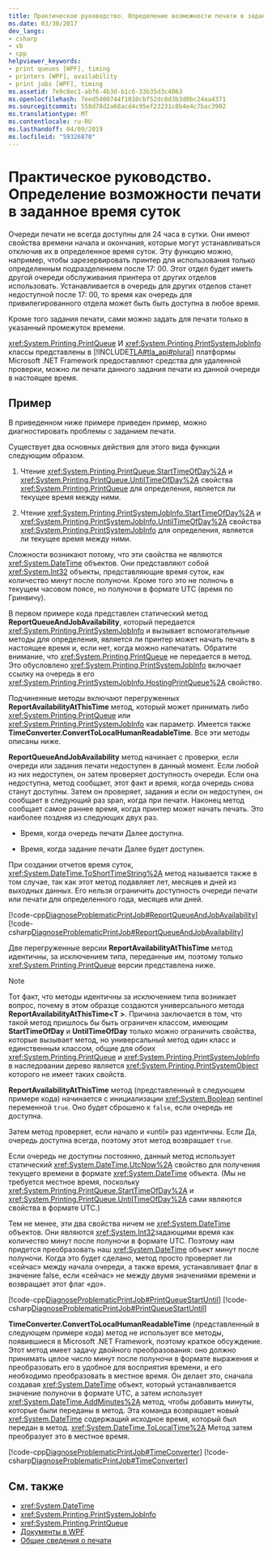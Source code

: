 ```yaml
---
title: Практическое руководство. Определение возможности печати в заданное время суток
ms.date: 03/30/2017
dev_langs:
- csharp
- vb
- cpp
helpviewer_keywords:
- print queues [WPF], timing
- printers [WPF], availability
- print jobs [WPF], timing
ms.assetid: 7e9c8ec1-abf6-4b3d-b1c6-33b35d3c4063
ms.openlocfilehash: 7eed5400744f1010cbf52dc8d3b3d0bc24aa4371
ms.sourcegitcommit: 558d78d2a68acd4c95ef23231c8b4e4c7bac3902
ms.translationtype: MT
ms.contentlocale: ru-RU
ms.lasthandoff: 04/09/2019
ms.locfileid: "59326870"
---
```

# <a name="how-to-discover-whether-a-print-job-can-be-printed-at-this-time-of-day"></a>Практическое руководство. Определение возможности печати в заданное время суток
Очереди печати не всегда доступны для 24 часа в сутки. Они имеют свойства времени начала и окончания, которые могут устанавливаться отключив их в определенное время суток. Эту функцию можно, например, чтобы зарезервировать принтер для использования только определенным подразделением после 17: 00. Этот отдел будет иметь другой очереди обслуживания принтера от других отделов использовать. Устанавливается в очередь для других отделов станет недоступной после 17: 00, то время как очередь для привилегированного отдела может быть быть доступна в любое время.  
  
 Кроме того задания печати, сами можно задать для печати только в указанный промежуток времени.  
  
 <xref:System.Printing.PrintQueue> И <xref:System.Printing.PrintSystemJobInfo> классы представлены в [!INCLUDE[TLA#tla_api#plural](../../../../includes/tlasharptla-apisharpplural-md.md)] платформы Microsoft .NET Framework предоставляют средства для удаленной проверки, можно ли печати данного задания печати из данной очереди в настоящее время.  
  
## <a name="example"></a>Пример  
 В приведенном ниже примере приведен пример, можно диагностировать проблемы с заданием печати.  
  
 Существует два основных действия для этого вида функции следующим образом.  
  
1. Чтение <xref:System.Printing.PrintQueue.StartTimeOfDay%2A> и <xref:System.Printing.PrintQueue.UntilTimeOfDay%2A> свойства <xref:System.Printing.PrintQueue> для определения, является ли текущее время между ними.  
  
2. Чтение <xref:System.Printing.PrintSystemJobInfo.StartTimeOfDay%2A> и <xref:System.Printing.PrintSystemJobInfo.UntilTimeOfDay%2A> свойства <xref:System.Printing.PrintSystemJobInfo> для определения, является ли текущее время между ними.  
  
 Сложности возникают потому, что эти свойства не являются <xref:System.DateTime> объектов. Они представляют собой <xref:System.Int32> объекты, представляющие время суток, как количество минут после полуночи. Кроме того это не полночь в текущем часовом поясе, но полуночи в формате UTC (время по Гринвичу).  
  
 В первом примере кода представлен статический метод **ReportQueueAndJobAvailability**, который передается <xref:System.Printing.PrintSystemJobInfo> и вызывает вспомогательные методы для определения, является ли принтер может начать печать в настоящее время и, если нет, когда можно напечатать. Обратите внимание, что <xref:System.Printing.PrintQueue> не передается в метод. Это обусловлено <xref:System.Printing.PrintSystemJobInfo> включает ссылку на очередь в его <xref:System.Printing.PrintSystemJobInfo.HostingPrintQueue%2A> свойство.  
  
 Подчиненные методы включают перегруженных **ReportAvailabilityAtThisTime** метод, который может принимать либо <xref:System.Printing.PrintQueue> или <xref:System.Printing.PrintSystemJobInfo> как параметр. Имеется также **TimeConverter.ConvertToLocalHumanReadableTime**. Все эти методы описаны ниже.  
  
 **ReportQueueAndJobAvailability** метод начинает с проверки, если очереди или задания печати недоступен в данный момент. Если любой из них недоступен, он затем проверяет доступность очереди. Если она недоступна, метод сообщает, этот факт и время, когда очередь снова станут доступны. Затем он проверяет, задания и если он недоступен, он сообщает в следующий раз span, когда при печати. Наконец метод сообщает самое раннее время, когда принтер может начать печать. Это наиболее поздняя из следующих двух раз.  
  
-   Время, когда очередь печати Далее доступна.  
  
-   Время, когда задание печати Далее будет доступен.  
  
 При создании отчетов время суток, <xref:System.DateTime.ToShortTimeString%2A> метод называется также в том случае, так как этот метод подавляет лет, месяцев и дней из выходных данных. Его нельзя ограничить доступность очереди печати или печати для определенного года, месяцев или дней.  
  
 [!code-cpp[DiagnoseProblematicPrintJob#ReportQueueAndJobAvailability](~/samples/snippets/cpp/VS_Snippets_Wpf/DiagnoseProblematicPrintJob/CPP/Program.cpp#reportqueueandjobavailability)]
 [!code-csharp[DiagnoseProblematicPrintJob#ReportQueueAndJobAvailability](~/samples/snippets/csharp/VS_Snippets_Wpf/DiagnoseProblematicPrintJob/CSharp/Program.cs#reportqueueandjobavailability)]
   
  
 Две перегруженные версии **ReportAvailabilityAtThisTime** метод идентичны, за исключением типа, переданные им, поэтому только <xref:System.Printing.PrintQueue> версии представлена ниже.  
  
> [!NOTE]
>  Тот факт, что методы идентичны за исключением типа возникает вопрос, почему в этом образце создаются универсального метода **ReportAvailabilityAtThisTime\<T >**. Причина заключается в том, что такой метод пришлось бы быть ограничен классом, имеющим **StartTimeOfDay** и **UntilTimeOfDay** только можно ограничить свойства, которые вызывает метод, но универсальный метод один класс и единственным классом, общие для обоих <xref:System.Printing.PrintQueue> и <xref:System.Printing.PrintSystemJobInfo> в наследовании дерево является <xref:System.Printing.PrintSystemObject> которого не имеет таких свойств.  
  
 **ReportAvailabilityAtThisTime** метод (представленный в следующем примере кода) начинается с инициализации <xref:System.Boolean> sentinel переменной `true`. Оно будет сброшено к `false`, если очередь не доступна.  
  
 Затем метод проверяет, если начало и «until» раз идентичны. Если Да, очередь доступна всегда, поэтому этот метод возвращает `true`.  
  
 Если очередь не доступны постоянно, данный метод использует статический <xref:System.DateTime.UtcNow%2A> свойство для получения текущего времени в формате <xref:System.DateTime> объекта. (Мы не требуется местное время, поскольку <xref:System.Printing.PrintQueue.StartTimeOfDay%2A> и <xref:System.Printing.PrintQueue.UntilTimeOfDay%2A> сами являются свойства в формате UTC.)  
  
 Тем не менее, эти два свойства ничем не <xref:System.DateTime> объектов. Они являются <xref:System.Int32>задающими время как количество минут после полуночи в формате UTC. Поэтому нам придется преобразовать наш <xref:System.DateTime> объект минут после полуночи. Когда это будет сделано, метод просто проверяет ли «сейчас» между начала очереди, а также время, устанавливает флаг в значение false, если «сейчас» не между двумя значениями времени и возвращает этот флаг «до».  
  
 [!code-cpp[DiagnoseProblematicPrintJob#PrintQueueStartUntil](~/samples/snippets/cpp/VS_Snippets_Wpf/DiagnoseProblematicPrintJob/CPP/Program.cpp#printqueuestartuntil)]
 [!code-csharp[DiagnoseProblematicPrintJob#PrintQueueStartUntil](~/samples/snippets/csharp/VS_Snippets_Wpf/DiagnoseProblematicPrintJob/CSharp/Program.cs#printqueuestartuntil)]
   
  
 **TimeConverter.ConvertToLocalHumanReadableTime** (представленный в следующем примере кода) метод не использует все методы, появившиеся в Microsoft .NET Framework, поэтому краткое обсуждение. Этот метод имеет задачу двойного преобразования: оно должно принимать целое число минут после полуночи в формате выражения и преобразовать его в удобное для восприятия времени, и его необходимо преобразовать в местное время. Он делает это, сначала создавая <xref:System.DateTime> объект, который устанавливается значение полуночи в формате UTC, а затем использует <xref:System.DateTime.AddMinutes%2A> метод, чтобы добавить минуты, которые были переданы в метод. Эта команда возвращает новый <xref:System.DateTime> содержащий исходное время, который был передан в метод. <xref:System.DateTime.ToLocalTime%2A> Метод затем преобразует это в местное время.  
  
 [!code-cpp[DiagnoseProblematicPrintJob#TimeConverter](~/samples/snippets/cpp/VS_Snippets_Wpf/DiagnoseProblematicPrintJob/CPP/Program.cpp#timeconverter)]
 [!code-csharp[DiagnoseProblematicPrintJob#TimeConverter](~/samples/snippets/csharp/VS_Snippets_Wpf/DiagnoseProblematicPrintJob/CSharp/Program.cs#timeconverter)]
   
  
## <a name="see-also"></a>См. также

- <xref:System.DateTime>
- <xref:System.Printing.PrintSystemJobInfo>
- <xref:System.Printing.PrintQueue>
- [Документы в WPF](documents-in-wpf.md)
- [Общие сведения о печати](printing-overview.md)
